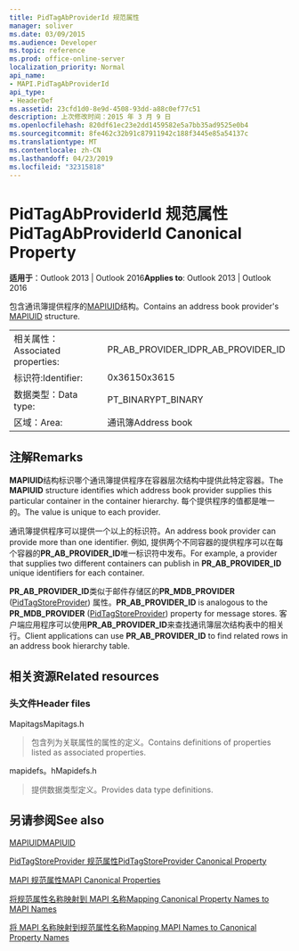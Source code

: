 ```yaml
---
title: PidTagAbProviderId 规范属性
manager: soliver
ms.date: 03/09/2015
ms.audience: Developer
ms.topic: reference
ms.prod: office-online-server
localization_priority: Normal
api_name:
- MAPI.PidTagAbProviderId
api_type:
- HeaderDef
ms.assetid: 23cfd1d0-8e9d-4508-93dd-a88c0ef77c51
description: 上次修改时间：2015 年 3 月 9 日
ms.openlocfilehash: 820df61ec23e2dd1459582e5a7bb35ad9525e0b4
ms.sourcegitcommit: 8fe462c32b91c87911942c188f3445e85a54137c
ms.translationtype: MT
ms.contentlocale: zh-CN
ms.lasthandoff: 04/23/2019
ms.locfileid: "32315818"
---
```

# <a name="pidtagabproviderid-canonical-property"></a><span data-ttu-id="0a192-103">PidTagAbProviderId 规范属性</span><span class="sxs-lookup"><span data-stu-id="0a192-103">PidTagAbProviderId Canonical Property</span></span>

  
  
<span data-ttu-id="0a192-104">**适用于**：Outlook 2013 | Outlook 2016</span><span class="sxs-lookup"><span data-stu-id="0a192-104">**Applies to**: Outlook 2013 | Outlook 2016</span></span> 
  
<span data-ttu-id="0a192-105">包含通讯簿提供程序的[MAPIUID](mapiuid.md)结构。</span><span class="sxs-lookup"><span data-stu-id="0a192-105">Contains an address book provider's [MAPIUID](mapiuid.md) structure.</span></span> 
  
|||
|:-----|:-----|
|<span data-ttu-id="0a192-106">相关属性：</span><span class="sxs-lookup"><span data-stu-id="0a192-106">Associated properties:</span></span>  <br/> |<span data-ttu-id="0a192-107">PR_AB_PROVIDER_ID</span><span class="sxs-lookup"><span data-stu-id="0a192-107">PR_AB_PROVIDER_ID</span></span>  <br/> |
|<span data-ttu-id="0a192-108">标识符:</span><span class="sxs-lookup"><span data-stu-id="0a192-108">Identifier:</span></span>  <br/> |<span data-ttu-id="0a192-109">0x3615</span><span class="sxs-lookup"><span data-stu-id="0a192-109">0x3615</span></span>  <br/> |
|<span data-ttu-id="0a192-110">数据类型：</span><span class="sxs-lookup"><span data-stu-id="0a192-110">Data type:</span></span>  <br/> |<span data-ttu-id="0a192-111">PT_BINARY</span><span class="sxs-lookup"><span data-stu-id="0a192-111">PT_BINARY</span></span>  <br/> |
|<span data-ttu-id="0a192-112">区域：</span><span class="sxs-lookup"><span data-stu-id="0a192-112">Area:</span></span>  <br/> |<span data-ttu-id="0a192-113">通讯簿</span><span class="sxs-lookup"><span data-stu-id="0a192-113">Address book</span></span>  <br/> |
   
## <a name="remarks"></a><span data-ttu-id="0a192-114">注解</span><span class="sxs-lookup"><span data-stu-id="0a192-114">Remarks</span></span>

<span data-ttu-id="0a192-115">**MAPIUID**结构标识哪个通讯簿提供程序在容器层次结构中提供此特定容器。</span><span class="sxs-lookup"><span data-stu-id="0a192-115">The **MAPIUID** structure identifies which address book provider supplies this particular container in the container hierarchy.</span></span> <span data-ttu-id="0a192-116">每个提供程序的值都是唯一的。</span><span class="sxs-lookup"><span data-stu-id="0a192-116">The value is unique to each provider.</span></span> 
  
<span data-ttu-id="0a192-117">通讯簿提供程序可以提供一个以上的标识符。</span><span class="sxs-lookup"><span data-stu-id="0a192-117">An address book provider can provide more than one identifier.</span></span> <span data-ttu-id="0a192-118">例如, 提供两个不同容器的提供程序可以在每个容器的**PR_AB_PROVIDER_ID**唯一标识符中发布。</span><span class="sxs-lookup"><span data-stu-id="0a192-118">For example, a provider that supplies two different containers can publish in **PR_AB_PROVIDER_ID** unique identifiers for each container.</span></span> 
  
 <span data-ttu-id="0a192-119">**PR_AB_PROVIDER_ID**类似于邮件存储区的**PR_MDB_PROVIDER** ([PidTagStoreProvider](pidtagstoreprovider-canonical-property.md)) 属性。</span><span class="sxs-lookup"><span data-stu-id="0a192-119">**PR_AB_PROVIDER_ID** is analogous to the **PR_MDB_PROVIDER** ([PidTagStoreProvider](pidtagstoreprovider-canonical-property.md)) property for message stores.</span></span> <span data-ttu-id="0a192-120">客户端应用程序可以使用**PR_AB_PROVIDER_ID**来查找通讯簿层次结构表中的相关行。</span><span class="sxs-lookup"><span data-stu-id="0a192-120">Client applications can use **PR_AB_PROVIDER_ID** to find related rows in an address book hierarchy table.</span></span> 
  
## <a name="related-resources"></a><span data-ttu-id="0a192-121">相关资源</span><span class="sxs-lookup"><span data-stu-id="0a192-121">Related resources</span></span>

### <a name="header-files"></a><span data-ttu-id="0a192-122">头文件</span><span class="sxs-lookup"><span data-stu-id="0a192-122">Header files</span></span>

<span data-ttu-id="0a192-123">Mapitags</span><span class="sxs-lookup"><span data-stu-id="0a192-123">Mapitags.h</span></span>
  
> <span data-ttu-id="0a192-124">包含列为关联属性的属性的定义。</span><span class="sxs-lookup"><span data-stu-id="0a192-124">Contains definitions of properties listed as associated properties.</span></span>
    
<span data-ttu-id="0a192-125">mapidefs。h</span><span class="sxs-lookup"><span data-stu-id="0a192-125">Mapidefs.h</span></span>
  
> <span data-ttu-id="0a192-126">提供数据类型定义。</span><span class="sxs-lookup"><span data-stu-id="0a192-126">Provides data type definitions.</span></span>
    
## <a name="see-also"></a><span data-ttu-id="0a192-127">另请参阅</span><span class="sxs-lookup"><span data-stu-id="0a192-127">See also</span></span>



[<span data-ttu-id="0a192-128">MAPIUID</span><span class="sxs-lookup"><span data-stu-id="0a192-128">MAPIUID</span></span>](mapiuid.md)
  
[<span data-ttu-id="0a192-129">PidTagStoreProvider 规范属性</span><span class="sxs-lookup"><span data-stu-id="0a192-129">PidTagStoreProvider Canonical Property</span></span>](pidtagstoreprovider-canonical-property.md)


[<span data-ttu-id="0a192-130">MAPI 规范属性</span><span class="sxs-lookup"><span data-stu-id="0a192-130">MAPI Canonical Properties</span></span>](mapi-canonical-properties.md)
  
[<span data-ttu-id="0a192-131">将规范属性名称映射到 MAPI 名称</span><span class="sxs-lookup"><span data-stu-id="0a192-131">Mapping Canonical Property Names to MAPI Names</span></span>](mapping-canonical-property-names-to-mapi-names.md)
  
[<span data-ttu-id="0a192-132">将 MAPI 名称映射到规范属性名称</span><span class="sxs-lookup"><span data-stu-id="0a192-132">Mapping MAPI Names to Canonical Property Names</span></span>](mapping-mapi-names-to-canonical-property-names.md)

